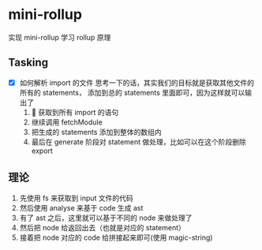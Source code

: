 # mini-rollup

实现 mini-rollup 学习 rollup 原理

## Tasking

- [x] 如何解析 import 的文件
      思考一下的话，其实我们的目标就是获取其他文件的所有的 statements， 添加到总的 statements 里面即可，因为这样就可以输出了
  1.  获取到所有 import 的语句
  2. 继续调用 fetchModule
  3. 把生成的 statements 添加到整体的数组内
  4. 最后在 generate 阶段对 statement 做处理，比如可以在这个阶段删除 export

## 理论

1. 先使用 fs 来获取到 input 文件的代码
2. 然后使用 analyse 来基于 code 生成 ast
3. 有了 ast 之后，这里就可以基于不同的 node 来做处理了
4. 然后把 node 给返回出去（也就是对应的 statement）
5. 接着把 node 对应的 code 给拼接起来即可(使用 magic-string)
